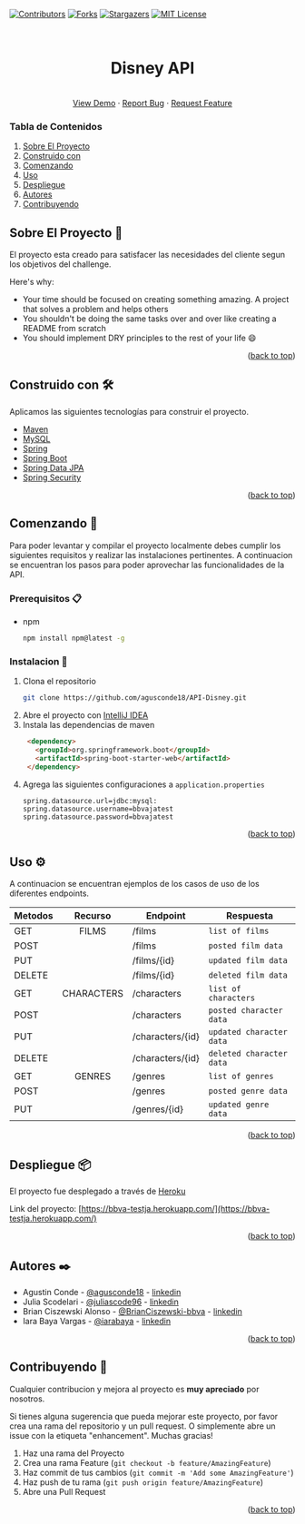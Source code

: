 <div id="top"></div>

<!-- PROJECT SHIELDS -->
<!--
*** I'm using markdown "reference style" links for readability.
*** Reference links are enclosed in brackets [ ] instead of parentheses ( ).
*** See the bottom of this document for the declaration of the reference variables
*** for contributors-url, forks-url, etc. This is an optional, concise syntax you may use.
*** https://www.markdownguide.org/basic-syntax/#reference-style-links
-->
[![Contributors][contributors-shield]][contributors-url]
[![Forks][forks-shield]][forks-url]
[![Stargazers][stars-shield]][stars-url]
[![MIT License][license-shield]][license-url]

<!-- PROJECT HEADER -->
<br />
<div align="center">
  <h1 align="center">Disney API</h1>
    <br />
    <a href="https://bbva-testja.herokuapp.com/">View Demo</a>
    ·
    <a href="https://github.com/agusconde18/API-Disney/tree/main/issues">Report Bug</a>
    ·
    <a href="https://github.com/agusconde18/API-Disney/tree/main/issues">Request Feature</a>
    <br />
</div>



<!-- TABLE OF CONTENTS -->

### Tabla de Contenidos
1. [Sobre El Proyecto](#sobre-el-proyecto-)
1. [Construido con](#construido-con-%EF%B8%8F)
2. [Comenzando](#comenzando-)
3. [Uso](#uso-%EF%B8%8F)
4. [Despliegue](#despliegue-)
5. [Autores](#autores-%EF%B8%8F)
6. [Contribuyendo](#contribuyendo-)

<!-- ABOUT THE PROJECT -->
## Sobre El Proyecto 📖

El proyecto esta creado para satisfacer las necesidades del cliente segun los objetivos del challenge.

Here's why:
* Your time should be focused on creating something amazing. A project that solves a problem and helps others
* You shouldn't be doing the same tasks over and over like creating a README from scratch
* You should implement DRY principles to the rest of your life :smile:


<p align="right">(<a href="#top">back to top</a>)</p>

<!-- BUILD WITH -->
## Construido con 🛠️

Aplicamos las siguientes tecnologías para construir el proyecto.

* [Maven](https://maven.apache.org/)
* [MySQL](https://www.mysql.com/)
* [Spring](https://spring.io/)
* [Spring Boot](https://spring.io/projects/spring-boot)
* [Spring Data JPA](https://spring.io/projects/spring-data-jpa)
* [Spring Security](https://spring.io/projects/spring-security)


<p align="right">(<a href="#top">back to top</a>)</p>


<!-- GETTING STARTED -->
## Comenzando 🚀

Para poder levantar y compilar el proyecto localmente debes cumplir los siguientes requisitos y realizar las instalaciones pertinentes.
A continuacion se encuentran los pasos para poder aprovechar las funcionalidades de la API.

### Prerequisitos 📋

* npm
  ```sh
  npm install npm@latest -g
  ```

### Instalacion 🔧

1. Clona el repositorio
   ```sh
   git clone https://github.com/agusconde18/API-Disney.git
   ```
2. Abre el proyecto con [IntelliJ IDEA](https://www.jetbrains.com/idea/)
3. Instala las dependencias de maven
   ```html
    <dependency>
      <groupId>org.springframework.boot</groupId>
      <artifactId>spring-boot-starter-web</artifactId>
    </dependency>
   ```
4. Agrega las siguientes configuraciones a `application.properties`
   ```
   spring.datasource.url=jdbc:mysql:
   spring.datasource.username=bbvajatest
   spring.datasource.password=bbvajatest
   ```

<p align="right">(<a href="#top">back to top</a>)</p>


<!-- USAGE EXAMPLES -->
## Uso ⚙️

A continuacion se encuentran ejemplos de los casos de uso de los diferentes endpoints.
<!--Additional screenshots, code examples and demos work well in this space. You may also link to more resources.-->

| Metodos | Recurso | Endpoint | Respuesta | 
|--------|:--------:|----------|-----------|
| GET    | FILMS | /films | `list of films` | 
| POST   |       | /films | `posted film data` | 
| PUT    |       | /films/{id} | `updated film data` | 
| DELETE |       | /films/{id} | `deleted film data` | 
| GET    | CHARACTERS | /characters | `list of characters` | 
| POST   |            | /characters | `posted character data` | 
| PUT    |            | /characters/{id} | `updated character data` | 
| DELETE |            | /characters/{id} | `deleted character data` | 
| GET    | GENRES | /genres | `list of genres` | 
| POST   |        | /genres | `posted genre data` | 
| PUT    |        | /genres/{id}| `updated genre data` | 

<p align="right">(<a href="#top">back to top</a>)</p>

<!-- DEPLOY -->
## Despliegue 📦

El proyecto fue desplegado a través de [Heroku](https://www.heroku.com/) 

Link del proyecto: [https://bbva-testja.herokuapp.com/](https://bbva-testja.herokuapp.com/)

<p align="right">(<a href="#top">back to top</a>)</p>


<!-- AUTHORS -->
## Autores ✒️

- Agustin Conde - [@agusconde18](https://github.com/agusconde18) - [linkedin](https://www.linkedin.com/in/agustin-adrian-conde/) 
- Julia Scodelari - [@juliascode96](https://github.com/juliascode96) - [linkedin](https://www.linkedin.com/in/julia-scodelari/)
- Brian Ciszewski Alonso - [@BrianCiszewski-bbva](https://github.com/BrianCiszewski-bbva) - [linkedin](https://www.linkedin.com/in/brian-matias-ciszewski-alonso-938a47202/)
- Iara Baya Vargas - [@iarabaya](https://github.com/iarabaya) - [linkedin](https://www.linkedin.com/in/iarabayavargas/)

<p align="right">(<a href="#top">back to top</a>)</p>

<!-- CONTRIBUTING -->
## Contribuyendo 🤝

Cualquier contribucion y mejora al proyecto es **muy apreciado** por nosotros.

Si tienes alguna sugerencia que pueda mejorar este proyecto, por favor crea una rama del repositorio y un pull request. O simplemente abre un issue con la etiqueta "enhancement". Muchas gracias!

1. Haz una rama del Proyecto
2. Crea una rama Feature (`git checkout -b feature/AmazingFeature`)
3. Haz commit de tus cambios (`git commit -m 'Add some AmazingFeature'`)
4. Haz push de tu rama (`git push origin feature/AmazingFeature`)
5. Abre una Pull Request

<p align="right">(<a href="#top">back to top</a>)</p>


<!-- MARKDOWN LINKS & IMAGES -->
<!-- https://www.markdownguide.org/basic-syntax/#reference-style-links -->
[contributors-shield]: https://img.shields.io/github/contributors/othneildrew/Best-README-Template.svg?style=for-the-badge
[contributors-url]: https://github.com/othneildrew/Best-README-Template/graphs/contributors
[forks-shield]: https://img.shields.io/github/forks/othneildrew/Best-README-Template.svg?style=for-the-badge
[forks-url]: https://github.com/othneildrew/Best-README-Template/network/members
[stars-shield]: https://img.shields.io/github/stars/othneildrew/Best-README-Template.svg?style=for-the-badge
[stars-url]: https://github.com/othneildrew/Best-README-Template/stargazers
[license-shield]: https://img.shields.io/github/license/othneildrew/Best-README-Template.svg?style=for-the-badge
[license-url]: https://github.com/othneildrew/Best-README-Template/blob/master/LICENSE.txt

